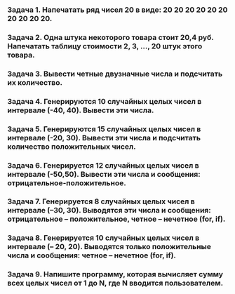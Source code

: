 
 
### Задача 1. Напечатать ряд чисел 20 в виде: 20 20 20 20 20 20 20 20 20 20.

### Задача 2. Одна штука некоторого товара стоит 20,4 руб. Напечатать таблицу стоимости 2, 3, ..., 20 штук этого товара.

### Задача 3. Вывести четные двузначные числа и подсчитать их количество.

### Задача 4. Генерируются 10 случайных целых чисел в интервале (-40, 40). Вывести эти числа.

### Задача 5. Генерируются 15 случайных целых чисел в интервале (-20, 30). Вывести эти числа и подсчитать количество положительных чисел.

### Задача 6. Генерируется 12 случайных целых чисел в интервале (-50,50). Вывести эти числа и сообщения: отрицательное-положительное.

### Задача 7. Генерируется 8 случайных целых чисел в интервале (–30, 30). Выводятся эти числа и сообщения: отрицательное – положительное, четное – нечетное (for, if).

### Задача 8. Генерируется 10 случайных целых чисел в интервале (– 20, 20). Выводятся только положительные числа и сообщения: четное – нечетное (for, if).

### Задача 9. Напишите программу, которая вычисляет сумму всех целых чисел от 1 до N, где N вводится пользователем.
